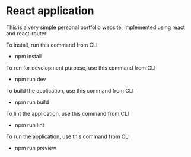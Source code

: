 # React application

This is a very simple personal portfolio website.
Implemented using react and react-router.


To install, run this command from CLI
 - npm install 

To run for development purpose, use this command from CLI
 - npm run dev

To build the application, use this command from CLI
 - npm run build

 To lint the application, use this command from CLI
 - npm run lint

 To run the application, use this command from CLI
 - npm run preview